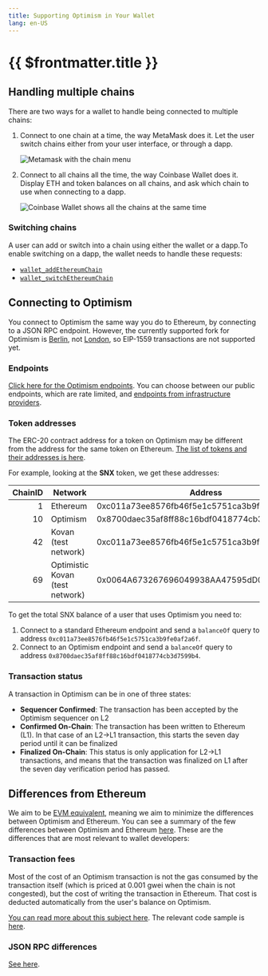 ```yaml
---
title: Supporting Optimism in Your Wallet
lang: en-US
---
```


# {{ $frontmatter.title }}


## Handling multiple chains

There are two ways for a wallet to handle being connected to multiple chains:

1. Connect to one chain at a time, the way MetaMask does it. Let the user switch chains either from your user interface, or through a dapp.

   ![Metamask with the chain menu](../../../assets/docs/developers/by-role/wallet-dev/chains-metamask.png)

1. Connect to all chains all the time, the way Coinbase Wallet does it. Display ETH and token balances on all chains, and ask which chain to use when connecting to a dapp.

   ![Coinbase Wallet shows all the chains at the same time](../../../assets/docs/developers/by-role/wallet-dev/chains-coinbase.png)

### Switching chains

A user can add or switch into a chain using either the wallet or a dapp.To enable switching on a dapp, the wallet needs to handle these requests:

- [`wallet_addEthereumChain`](https://eips.ethereum.org/EIPS/eip-3085)
- [`wallet_switchEthereumChain`](https://eips.ethereum.org/EIPS/eip-3326)


## Connecting to Optimism

You connect to Optimism the same way you do to Ethereum, by connecting to a JSON RPC endpoint. However, the currently supported fork for Optimism is [Berlin](https://eth.wiki/roadmap/berlin), not [London](https://eth.wiki/roadmap/london), so EIP-1559 transactions are not supported yet.

### Endpoints

[Click here for the Optimism endpoints](../../infra/networks.md). You can choose between our public endpoints, which are rate limited, and [endpoints from infrastructure providers](../../infra/networks.md#rpc-endpoints).

### Token addresses

The ERC-20 contract address for a token on Optimism may be different from the address for the same token on Ethereum. [The list of tokens and their addresses is here](https://static.optimism.io/optimism.tokenlist.json).

For example, looking at the **SNX** token, we get these addresses:

| ChainID | Network | Address |
| -: | - | - |
| 1  | Ethereum    | 0xc011a73ee8576fb46f5e1c5751ca3b9fe0af2a6f |
| 10 | Optimism    | 0x8700daec35af8ff88c16bdf0418774cb3d7599b4
| 42 | Kovan (test network) | 0xc011a73ee8576fb46f5e1c5751ca3b9fe0af2a6f
| 69 | Optimistic Kovan (test network) | 0x0064A673267696049938AA47595dD0B3C2e705A1

To get the total SNX balance of a user that uses Optimism you need to:

1. Connect to a standard Ethereum endpoint and send a `balanceOf` query to address `0xc011a73ee8576fb46f5e1c5751ca3b9fe0af2a6f`.
1. Connect to an Optimism endpoint and send a `balanceOf` query to address `0x8700daec35af8ff88c16bdf0418774cb3d7599b4`.

### Transaction status

A transaction in Optimism can be in one of three states:

- **Sequencer Confirmed**: The transaction has been accepted by the Optimism sequencer on L2
- **Confirmed On-Chain**: The transaction has been written to Ethereum (L1). In that case of an L2->L1 transaction, this starts the seven day period until it can be finalized
- **Finalized On-Chain**: This status is only application for L2->L1 transactions, and means that the transaction was finalized on L1 after the seven day verification period has passed.


## Differences from Ethereum

We aim to be [EVM equivalent](https://medium.com/ethereum-optimism/introducing-evm-equivalence-5c2021deb306), meaning we aim to minimize the differences between Optimism and Ethereum. You can see a summary of the few differences between Optimism and Ethereum [here](/docs/developers/l2/differences.md). These are the differences that are most relevant to wallet developers:

### Transaction fees

Most of the cost of an Optimism transaction is not the gas consumed by the transaction itself (which is priced at 0.001 gwei when the chain is not congested), but the cost of writing the transaction in Ethereum. That cost is deducted automatically from the user's balance on Optimism.

[You can read more about this subject here](/docs/developers/l2/new-fees.md). The relevant code sample is [here](/docs/developers/l2/new-fees.md#for-frontend-and-wallet-developers).

### JSON RPC differences

[See here](/docs/developers/l2/json-rpc.md).